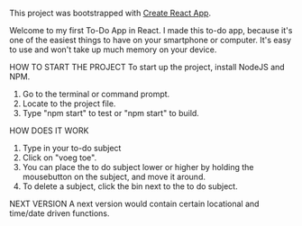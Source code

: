 This project was bootstrapped with [Create React App](https://github.com/facebook/create-react-app).

Welcome to my first To-Do App in React.
I made this to-do app, because it's one of the easiest things to have on your smartphone or computer. It's easy to use and won't take up much memory on your device.

HOW TO START THE PROJECT
To start up the project, install NodeJS and NPM.

1. Go to the terminal or command prompt.
2. Locate to the project file.
3. Type "npm start" to test or "npm start" to build.

HOW DOES IT WORK
1. Type in your to-do subject
2. Click on "voeg toe".
3. You can place the to do subject lower or higher by holding the mousebutton on the subject, and move it around.
4. To delete a subject, click the bin next to the to do subject.

NEXT VERSION
A next version would contain certain locational and time/date driven functions.
